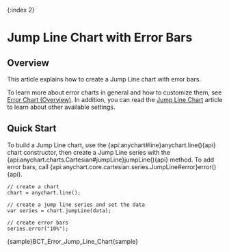 {:index 2}
# Jump Line Chart with Error Bars

## Overview

This article explains how to create a Jump Line chart with error bars.

To learn more about error charts in general and how to customize them, see [Error Chart (Overview)](Overview). In addition, you can read the [Jump Line Chart](../Jump_Line_Chart) article to learn about other available settings.

## Quick Start

To build a Jump Line chart, use the {api:anychart#line}anychart.line(){api} chart constructor, then create a Jump Line series with the {api:anychart.charts.Cartesian#jumpLine}jumpLine(){api} method. To add error bars, call {api:anychart.core.cartesian.series.JumpLine#error}error(){api}.

```
// create a chart
chart = anychart.line();

// create a jump line series and set the data
var series = chart.jumpLine(data);

// create error bars
series.error("10%");
```

{sample}BCT\_Error\_Jump\_Line\_Chart{sample}